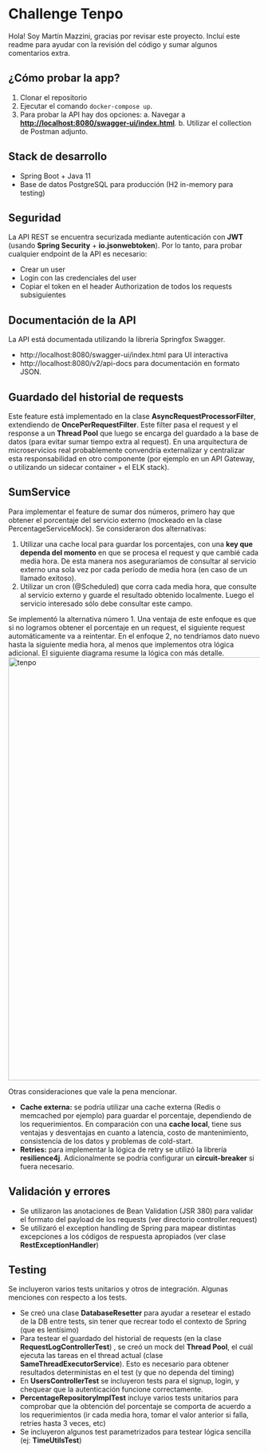 
# Challenge Tenpo
Hola! Soy Martín Mazzini, gracias por revisar este proyecto. Incluí este readme para ayudar con la revisión del código y sumar algunos comentarios extra.


## ¿Cómo probar la app?
  

 1. Clonar el repositorio
 2. Ejecutar el comando `docker-compose up`. 
 3. Para probar la API hay dos opciones:
	 a. Navegar a **[http://localhost:8080/swagger-ui/index.html](http://localhost:8081/swagger-ui/index.html)**. 
	 b. Utilizar el collection de Postman adjunto. 

  
## Stack de desarrollo

 - Spring Boot + Java 11
 - Base de datos PostgreSQL para producción (H2 in-memory para testing)

  
## Seguridad  
La API REST se encuentra securizada mediante autenticación con **JWT** (usando **Spring Security** + **io.jsonwebtoken**). Por lo tanto, para probar cualquier endpoint de la API es necesario:

 - Crear un user
 - Login con las credenciales del user
 - Copiar el token en el header Authorization de todos los requests subsiguientes
  
## Documentación de la API  
La API está documentada utilizando la librería Springfox Swagger. 
 - http://localhost:8080/swagger-ui/index.html para UI interactiva
 - http://localhost:8080/v2/api-docs para documentación en formato JSON.    
  
## Guardado del historial de requests
Este feature está implementado en la clase **AsyncRequestProcessorFilter**, extendiendo de **OncePerRequestFilter**. Este filter pasa el request y el response a un **Thread Pool** que luego se encarga del guardado a la base de datos (para evitar sumar tiempo extra al request). En una arquitectura de microservicios real probablemente convendría externalizar y centralizar esta responsabilidad en otro componente (por ejemplo en un API Gateway, o utilizando un sidecar container + el ELK stack).


## SumService
Para implementar el feature de sumar dos números, primero hay que obtener el porcentaje del servicio externo (mockeado en la clase PercentageServiceMock).  Se consideraron dos alternativas:
 1. Utilizar una cache local para guardar los porcentajes, con una **key que dependa del momento** en que se procesa el request y que cambié cada media hora. De esta manera nos aseguraríamos de consultar al servicio externo una sola vez por cada período de media hora (en caso de un llamado exitoso).
 2. Utilizar un cron (@Scheduled) que corra cada media hora, que consulte al servicio externo y guarde el resultado obtenido localmente. Luego el servicio interesado sólo debe consultar este campo.
 
Se implementó la alternativa número 1. Una ventaja de este enfoque es que si no logramos obtener el porcentaje en un request, el siguiente request automáticamente va a reintentar. En el enfoque 2, no tendríamos dato nuevo hasta la siguiente media hora, al menos que implementos otra lógica adicional. El siguiente diagrama resume la lógica con más detalle.
<img width="847" alt="tenpo" src="https://user-images.githubusercontent.com/25701657/197362364-36060d0f-fd47-4a65-8634-cbe9ab905464.png">



Otras consideraciones que vale la pena mencionar.

 - **Cache externa:** se podría utilizar una cache externa (Redis o memcached por ejemplo) para guardar el porcentaje, dependiendo de los requerimientos. En comparación con una **cache local**, tiene sus ventajas y desventajas en cuanto a latencia, costo de mantenimiento, consistencia de los datos y problemas de cold-start.
 - **Retries:** para implementar la lógica de retry se utilizó la librería **resilience4j**. Adicionalmente se podría configurar un **circuit-breaker** si fuera necesario.
  
## Validación y errores
 - Se utilizaron las anotaciones de Bean Validation (JSR 380) para validar el formato del payload de los requests (ver directorio controller.request)
 - Se utilizaró el exception handling de Spring para mapear distintas excepciones a los códigos de respuesta apropiados (ver clase **RestExceptionHandler**)
  
## Testing  
Se incluyeron varios tests unitarios y otros de integración. Algunas menciones con respecto a los tests.
 - Se creó una clase **DatabaseResetter** para ayudar a resetear el estado de la DB entre tests, sin tener que recrear todo el contexto de Spring (que es lentísimo)
 - Para testear el guardado del historial de requests (en la clase **RequestLogControllerTest**) , se creó un mock del **Thread Pool**, el cuál ejecuta las tareas en el thread actual (clase **SameThreadExecutorService**). Esto es necesario para obtener resultados deterministas en el test (y que no dependa del timing)
 - En **UsersControllerTest** se incluyeron tests para el signup, login, y chequear que la autenticación funcione correctamente.
 - **PercentageRepositoryImplTest** incluye varios tests unitarios para comprobar que la obtención del porcentaje se comporta de acuerdo a los requerimientos (ir cada media hora, tomar el valor anterior si falla, retries hasta 3 veces, etc)
 - Se incluyeron algunos test parametrizados para testear lógica sencilla (ej: **TimeUtilsTest**)
 

  
